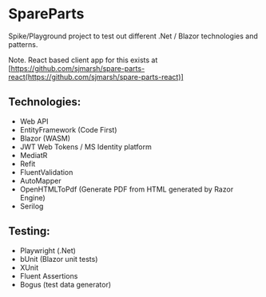 # SpareParts

Spike/Playground project to test out different .Net / Blazor technologies and patterns.

Note. React based client app for this exists at [https://github.com/sjmarsh/spare-parts-react(https://github.com/sjmarsh/spare-parts-react)]

## Technologies:
- Web API
- EntityFramework (Code First)
- Blazor (WASM)
- JWT Web Tokens / MS Identity platform
- MediatR
- Refit
- FluentValidation
- AutoMapper
- OpenHTMLToPdf (Generate PDF from HTML generated by Razor Engine)
- Serilog

## Testing:
- Playwright (.Net)
- bUnit (Blazor unit tests)
- XUnit
- Fluent Assertions
- Bogus (test data generator)
